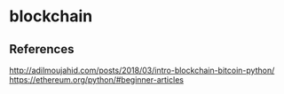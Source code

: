 # blockchain

## References
http://adilmoujahid.com/posts/2018/03/intro-blockchain-bitcoin-python/
https://ethereum.org/python/#beginner-articles
